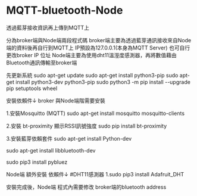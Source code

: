# MQTT-bluetooth-Node
透過藍芽接收資訊再上傳到MQTT上



分為broker端與Node端兩段程式碼
broker端主要為透過藍芽通訊接收來自Node端的資料後再自行到MQTT上 IP預設為127.0.0.1(本身為MQTT Server) 也可自行更改broker IP 位址
Node端主要為使用dht11溫溼度感測器，再將數值藉由Bluetooth通訊傳輸至broker端

先更新系統
sudo apt-get update
sudo apt-get install python3-pip
sudo apt-get install python3-dev python3-pip
sudo python3 -m pip install --upgrade pip setuptools wheel


安裝依賴件↓  broker 與Node端階需要安裝

1.安裝Mosquitto (MQTT)
sudo apt-get install mosquitto mosquitto-clients

2.安裝 bt-proximity 顯示RSSI訊號強度
sudo pip install bt-proximity

3.安裝藍芽依賴套件
sudo apt-get install Python-dev

sudo apt-get install libbluetooth-dev

sudo pip3 install pybluez

Node端 額外安裝 依賴件↓  #DHT11感測器
1.sudo pip3 install Adafruit_DHT

安裝完成後，Node端 程式內需要修改 broker端的bluetooth address 

